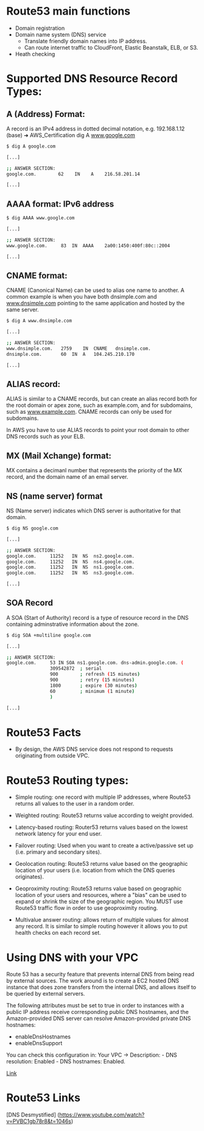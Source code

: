 # Route53 main functions
- Domain registration
- Domain name system (DNS) service
    - Translate friendly domain names into IP address.
    - Can route internet traffic to CloudFront, Elastic Beanstalk, ELB, or S3.
- Heath checking



# Supported DNS Resource Record Types:
## A (Address) Format: 
A record is an IPv4 address in dotted decimal notation, e.g. 192.168.1.12
(base) ➜  AWS_Certification dig A www.google.com

```bash
$ dig A google.com

[...]

;; ANSWER SECTION:
google.com.        62    IN    A    216.58.201.14

[...]
```


## AAAA format: IPv6 address

```bash
$ dig AAAA www.google.com

[...]

;; ANSWER SECTION:
www.google.com.		83	IN	AAAA	2a00:1450:400f:80c::2004

[...]
```

## CNAME format:
CNAME (Canonical Name) can be  used to alias one name to another. A common example is when you have both dnsimple.com and www.dnsimple.com pointing to the same application and hosted by the same server.

```bash
$ dig A www.dnsimple.com 

[...]

;; ANSWER SECTION:
www.dnsimple.com.	2759	IN	CNAME	dnsimple.com.
dnsimple.com.		60	IN	A	104.245.210.170

[...]
```

##  ALIAS record:

ALIAS is similar to a CNAME records, but can create an alias record both for the root domain or apex zone, such as example.com, and for subdomains, such as www.example.com. CNAME records can only be used for subdomains.

In AWS you have to use ALIAS records to point your root domain to other DNS records such as your ELB.

## MX (Mail Xchange) format: 
 MX contains a decimanl number that represents the priority of the MX record, and the domain name of an email server.

## NS (name server) format
NS (Name server) indicates which DNS server is authoritative for that domain.

```bash
$ dig NS google.com    

[...]

;; ANSWER SECTION:
google.com.		11252	IN	NS	ns2.google.com.
google.com.		11252	IN	NS	ns4.google.com.
google.com.		11252	IN	NS	ns1.google.com.
google.com.		11252	IN	NS	ns3.google.com.

[...]
```

## SOA Record
A SOA (Start of Authority) record is a type of resource record in the DNS containing adminstrative information about the zone.

```bash
$ dig SOA +multiline google.com   

[...]

;; ANSWER SECTION:
google.com.		53 IN SOA ns1.google.com. dns-admin.google.com. (
				309542872  ; serial
				900        ; refresh (15 minutes)
				900        ; retry (15 minutes)
				1800       ; expire (30 minutes)
				60         ; minimum (1 minute)
				)

[...]
```

# Route53 Facts
- By design, the AWS DNS service does not respond to requests originating from outside VPC.


# Route53 Routing types:
- Simple routing: one record with multiple IP addresses, where Route53 returns all values to the user in a random order.

- Weighted routing: Route53 returns value according to weight provided.

- Latency-based routing: Router53 returns values based on the lowest network latency for your end user. 

- Failover routing: Used when you want to create a active/passive set up (i.e. primary and secondary sites). 

- Geolocation routing: Route53 returns value based on the geographic location of your users (i.e. location from which the DNS queries originates). 

- Geoproximity routing: Route53 returns value based on geographic location of your users and resources, where a "bias" can be used to expand or shrink the size of the geographic region. You MUST use Route53 traffic flow in order to use geoproximity routing.

- Multivalue answer  routing: allows return of multiple values for almost any record. It is similar to simple routing however it allows you to put health checks on each record set.


# Using DNS with your VPC 
Route 53 has a security feature that prevents internal DNS from being read by external sources. The work around is to create a EC2 hosted DNS instance that does zone transfers from the internal DNS, and allows itself to be queried by external servers.

The following attributes must be set to true in order to instances with a public IP address receive corresponding public DNS hostnames, and the Amazon-provided DNS server can resolve Amazon-provided private DNS hostnames:
- enableDnsHostnames
- enableDnsSupport	

You can check this configuration in: Your VPC -> Description:
    - DNS resolution: Enabled
    - DNS hostnames: Enabled.

[Link](https://docs.aws.amazon.com/vpc/latest/userguide/vpc-dns.html)





# Route53 Links

[DNS Desmystified] (https://www.youtube.com/watch?v=PVBC1gb78r8&t=1046s)

